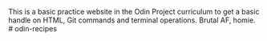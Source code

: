 This is a basic practice website in the Odin Project curriculum to get a basic handle on HTML, Git commands and terminal operations.  Brutal AF, homie.  # odin-recipes